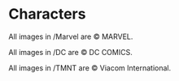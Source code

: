 # Characters

All images in /Marvel are © MARVEL.

All images in /DC are © DC COMICS.

All images in /TMNT are © Viacom International.
